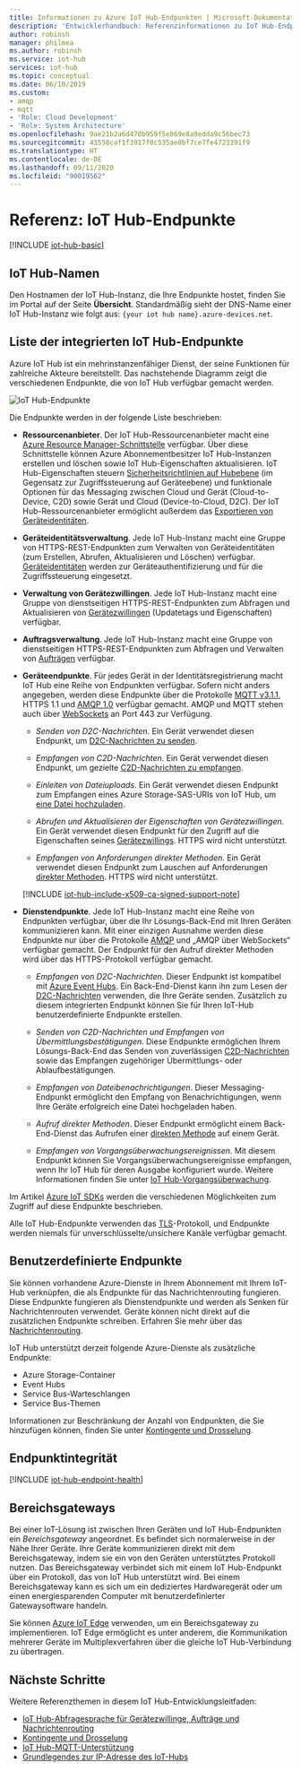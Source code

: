```yaml
---
title: Informationen zu Azure IoT Hub-Endpunkten | Microsoft-Dokumentation
description: 'Entwicklerhandbuch: Referenzinformationen zu IoT Hub-Endpunkten mit Geräte- und Dienstanbindung'
author: robinsh
manager: philmea
ms.author: robinsh
ms.service: iot-hub
services: iot-hub
ms.topic: conceptual
ms.date: 06/10/2019
ms.custom:
- amqp
- mqtt
- 'Role: Cloud Development'
- 'Role: System Architecture'
ms.openlocfilehash: 9ae21b2a6d470b959f5e869e8a9edda9c56bec73
ms.sourcegitcommit: 43558caf1f3917f0c535ae0bf7ce7fe4723391f9
ms.translationtype: HT
ms.contentlocale: de-DE
ms.lasthandoff: 09/11/2020
ms.locfileid: "90019562"
---
```

# <a name="reference---iot-hub-endpoints"></a>Referenz: IoT Hub-Endpunkte

[!INCLUDE [iot-hub-basic](../../includes/iot-hub-basic-partial.md)]

## <a name="iot-hub-names"></a>IoT Hub-Namen

Den Hostnamen der IoT Hub-Instanz, die Ihre Endpunkte hostet, finden Sie im Portal auf der Seite **Übersicht**. Standardmäßig sieht der DNS-Name einer IoT Hub-Instanz wie folgt aus: `{your iot hub name}.azure-devices.net`.

## <a name="list-of-built-in-iot-hub-endpoints"></a>Liste der integrierten IoT Hub-Endpunkte

Azure IoT Hub ist ein mehrinstanzenfähiger Dienst, der seine Funktionen für zahlreiche Akteure bereitstellt. Das nachstehende Diagramm zeigt die verschiedenen Endpunkte, die von IoT Hub verfügbar gemacht werden.

![IoT Hub-Endpunkte](./media/iot-hub-devguide-endpoints/endpoints.png)

Die Endpunkte werden in der folgende Liste beschrieben:

* **Ressourcenanbieter**. Der IoT Hub-Ressourcenanbieter macht eine [Azure Resource Manager-Schnittstelle](../azure-resource-manager/management/overview.md) verfügbar. Über diese Schnittstelle können Azure Abonnementbesitzer IoT Hub-Instanzen erstellen und löschen sowie IoT Hub-Eigenschaften aktualisieren. IoT Hub-Eigenschaften steuern [Sicherheitsrichtlinien auf Hubebene](iot-hub-devguide-security.md#access-control-and-permissions) (im Gegensatz zur Zugriffssteuerung auf Geräteebene) und funktionale Optionen für das Messaging zwischen Cloud und Gerät (Cloud-to-Device, C2D) sowie Gerät und Cloud (Device-to-Cloud, D2C). Der IoT Hub-Ressourcenanbieter ermöglicht außerdem das [Exportieren von Geräteidentitäten](iot-hub-devguide-identity-registry.md#import-and-export-device-identities).

* **Geräteidentitätsverwaltung**. Jede IoT Hub-Instanz macht eine Gruppe von HTTPS-REST-Endpunkten zum Verwalten von Geräteidentitäten (zum Erstellen, Abrufen, Aktualisieren und Löschen) verfügbar. [Geräteidentitäten](iot-hub-devguide-identity-registry.md) werden zur Geräteauthentifizierung und für die Zugriffssteuerung eingesetzt.

* **Verwaltung von Gerätezwillingen**. Jede IoT Hub-Instanz macht eine Gruppe von dienstseitigen HTTPS-REST-Endpunkten zum Abfragen und Aktualisieren von [Gerätezwillingen](iot-hub-devguide-device-twins.md) (Updatetags und Eigenschaften) verfügbar. 

* **Auftragsverwaltung**. Jede IoT Hub-Instanz macht eine Gruppe von dienstseitigen HTTPS-REST-Endpunkten zum Abfragen und Verwalten von [Aufträgen](iot-hub-devguide-jobs.md) verfügbar.

* **Geräteendpunkte**. Für jedes Gerät in der Identitätsregistrierung macht IoT Hub eine Reihe von Endpunkten verfügbar. Sofern nicht anders angegeben, werden diese Endpunkte über die Protokolle [MQTT v3.1.1](https://mqtt.org/), HTTPS 1.1 und [AMQP 1.0](https://www.amqp.org/) verfügbar gemacht. AMQP und MQTT stehen auch über [WebSockets](https://tools.ietf.org/html/rfc6455) an Port 443 zur Verfügung.

  * *Senden von D2C-Nachrichten*. Ein Gerät verwendet diesen Endpunkt, um [D2C-Nachrichten zu senden](iot-hub-devguide-messages-d2c.md).

  * *Empfangen von C2D-Nachrichten*. Ein Gerät verwendet diesen Endpunkt, um gezielte [C2D-Nachrichten zu empfangen](iot-hub-devguide-messages-c2d.md).

  * *Einleiten von Dateiuploads*. Ein Gerät verwendet diesen Endpunkt zum Empfangen eines Azure Storage-SAS-URIs von IoT Hub, um [eine Datei hochzuladen](iot-hub-devguide-file-upload.md).

  * *Abrufen und Aktualisieren der Eigenschaften von Gerätezwillingen*. Ein Gerät verwendet diesen Endpunkt für den Zugriff auf die Eigenschaften seines [Gerätezwillings](iot-hub-devguide-device-twins.md). HTTPS wird nicht unterstützt.

  * *Empfangen von Anforderungen direkter Methoden*. Ein Gerät verwendet diesen Endpunkt zum Lauschen auf Anforderungen [direkter Methoden](iot-hub-devguide-direct-methods.md). HTTPS wird nicht unterstützt.

  [!INCLUDE [iot-hub-include-x509-ca-signed-support-note](../../includes/iot-hub-include-x509-ca-signed-support-note.md)]

* **Dienstendpunkte**. Jede IoT Hub-Instanz macht eine Reihe von Endpunkten verfügbar, über die Ihr Lösungs-Back-End mit Ihren Geräten kommunizieren kann. Mit einer einzigen Ausnahme werden diese Endpunkte nur über die Protokolle [AMQP](https://www.amqp.org/) und „AMQP über WebSockets“ verfügbar gemacht. Der Endpunkt für den Aufruf direkter Methoden wird über das HTTPS-Protokoll verfügbar gemacht.
  
  * *Empfangen von D2C-Nachrichten*. Dieser Endpunkt ist kompatibel mit [Azure Event Hubs](https://azure.microsoft.com/documentation/services/event-hubs/). Ein Back-End-Dienst kann ihn zum Lesen der [D2C-Nachrichten](iot-hub-devguide-messages-d2c.md) verwenden, die Ihre Geräte senden. Zusätzlich zu diesem integrierten Endpunkt können Sie für Ihren IoT-Hub benutzerdefinierte Endpunkte erstellen.
  
  * *Senden von C2D-Nachrichten und Empfangen von Übermittlungsbestätigungen*. Diese Endpunkte ermöglichen Ihrem Lösungs-Back-End das Senden von zuverlässigen [C2D-Nachrichten](iot-hub-devguide-messages-c2d.md) sowie das Empfangen zugehöriger Übermittlungs- oder Ablaufbestätigungen.
  
  * *Empfangen von Dateibenachrichtigungen*. Dieser Messaging-Endpunkt ermöglicht den Empfang von Benachrichtigungen, wenn Ihre Geräte erfolgreich eine Datei hochgeladen haben. 
  
  * *Aufruf direkter Methoden*. Dieser Endpunkt ermöglicht einem Back-End-Dienst das Aufrufen einer [direkten Methode](iot-hub-devguide-direct-methods.md) auf einem Gerät.
  
  * *Empfangen von Vorgangsüberwachungsereignissen*. Mit diesem Endpunkt können Sie Vorgangsüberwachungsereignisse empfangen, wenn Ihr IoT Hub für deren Ausgabe konfiguriert wurde. Weitere Informationen finden Sie unter [IoT Hub-Vorgangsüberwachung](iot-hub-operations-monitoring.md).

Im Artikel [Azure IoT SDKs](iot-hub-devguide-sdks.md) werden die verschiedenen Möglichkeiten zum Zugriff auf diese Endpunkte beschrieben.

Alle IoT Hub-Endpunkte verwenden das [TLS](https://tools.ietf.org/html/rfc5246)-Protokoll, und Endpunkte werden niemals für unverschlüsselte/unsichere Kanäle verfügbar gemacht.

## <a name="custom-endpoints"></a>Benutzerdefinierte Endpunkte

Sie können vorhandene Azure-Dienste in Ihrem Abonnement mit Ihrem IoT-Hub verknüpfen, die als Endpunkte für das Nachrichtenrouting fungieren. Diese Endpunkte fungieren als Dienstendpunkte und werden als Senken für Nachrichtenrouten verwendet. Geräte können nicht direkt auf die zusätzlichen Endpunkte schreiben. Erfahren Sie mehr über das [Nachrichtenrouting](../iot-hub/iot-hub-devguide-messages-d2c.md).

IoT Hub unterstützt derzeit folgende Azure-Dienste als zusätzliche Endpunkte:

* Azure Storage-Container
* Event Hubs
* Service Bus-Warteschlangen
* Service Bus-Themen

Informationen zur Beschränkung der Anzahl von Endpunkten, die Sie hinzufügen können, finden Sie unter [Kontingente und Drosselung](iot-hub-devguide-quotas-throttling.md).

## <a name="endpoint-health"></a>Endpunktintegrität

[!INCLUDE [iot-hub-endpoint-health](../../includes/iot-hub-include-endpoint-health.md)]

## <a name="field-gateways"></a>Bereichsgateways

Bei einer IoT-Lösung ist zwischen Ihren Geräten und IoT Hub-Endpunkten ein *Bereichsgateway* angeordnet. Es befindet sich normalerweise in der Nähe Ihrer Geräte. Ihre Geräte kommunizieren direkt mit dem Bereichsgateway, indem sie ein von den Geräten unterstütztes Protokoll nutzen. Das Bereichsgateway verbindet sich mit einem IoT Hub-Endpunkt über ein Protokoll, das von IoT Hub unterstützt wird. Bei einem Bereichsgateway kann es sich um ein dediziertes Hardwaregerät oder um einen energiesparenden Computer mit benutzerdefinierter Gatewaysoftware handeln.

Sie können [Azure IoT Edge](/azure/iot-edge/) verwenden, um ein Bereichsgateway zu implementieren. IoT Edge ermöglicht es unter anderem, die Kommunikation mehrerer Geräte im Multiplexverfahren über die gleiche IoT Hub-Verbindung zu übertragen.

## <a name="next-steps"></a>Nächste Schritte

Weitere Referenzthemen in diesem IoT Hub-Entwicklungsleitfaden:

* [IoT Hub-Abfragesprache für Gerätezwillinge, Aufträge und Nachrichtenrouting](iot-hub-devguide-query-language.md)
* [Kontingente und Drosselung](iot-hub-devguide-quotas-throttling.md)
* [IoT Hub-MQTT-Unterstützung](iot-hub-mqtt-support.md)
* [Grundlegendes zur IP-Adresse des IoT-Hubs](iot-hub-understand-ip-address.md)